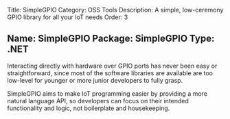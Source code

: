 Title: SimpleGPIO
Category: OSS Tools
Description: A simple, low-ceremony GPIO library for all your IoT needs
Order: 3

Name: SimpleGPIO
Package: SimpleGPIO
Type: .NET
---

Interacting directly with hardware over GPIO ports has never been easy or straightforward, since most of the software libraries are available are too low-level for younger or more junior developers to fully grasp.

SimpleGPIO aims to make IoT programming easier by providing a more natural language API, so developers can focus on their intended functionality and logic, not boilerplate and housekeeping.